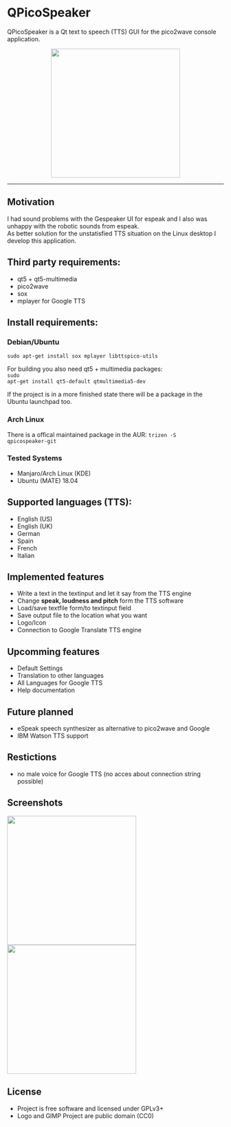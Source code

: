 # QPicoSpeaker

QPicoSpeaker is a Qt text to speech (TTS) GUI for the pico2wave console application.

<div align="center">
   <img src="https://shadowsith.de/qpicospeaker/qpicospeaker.png" width="300px" heigth="300px">
</div>

---

## Motivation
I had sound problems with the Gespeaker UI for espeak and I also was unhappy with the robotic sounds from espeak.<br>
As better solution for the unstatisfied TTS situation on the Linux desktop I develop this application.<br>

## Third party requirements:
* qt5 + qt5-multimedia
* pico2wave
* sox
* mplayer for Google TTS

## Install requirements:
### Debian/Ubuntu
<code>sudo apt-get install sox mplayer libttspico-utils</code>

For building you also need qt5 + multimedia packages:<br>
<code>sudo apt-get install qt5-default qtmultimedia5-dev</code>

If the project is in a more finished state there will be a package in the Ubuntu launchpad too.

### Arch Linux
There is a offical maintained package in the AUR:
<code>trizen -S qpicospeaker-git</code>

### Tested Systems
* Manjaro/Arch Linux (KDE)
* Ubuntu (MATE) 18.04

## Supported languages (TTS):
* English (US)
* English (UK)
* German
* Spain
* French
* Italian

## Implemented features
* Write a text in the textinput and let it say from the TTS engine
* Change **speak, loudness and pitch** form the TTS software
* Load/save textfile form/to textinput field
* Save output file to the location what you want
* Logo/Icon
* Connection to Google Translate TTS engine

## Upcomming features
* Default Settings
* Translation to other languages
* All Languages for Google TTS
* Help documentation

## Future planned
* eSpeak speech synthesizer as alternative to pico2wave and Google
* IBM Watson TTS support

## Restictions
* no male voice for Google TTS (no acces about connection string possible)

## Screenshots
<div style="display: block;">
   <img src="https://shadowsith.de/qpicospeaker/qpicospeaker_example1.png" width="300px" heigth="400px">
   <img src="https://shadowsith.de/qpicospeaker/qpicospeaker_example2.png" width="300px" heigth="400px">
</div>

## License
* Project is free software and licensed under GPLv3+
* Logo and GIMP Project are public domain (CC0)

